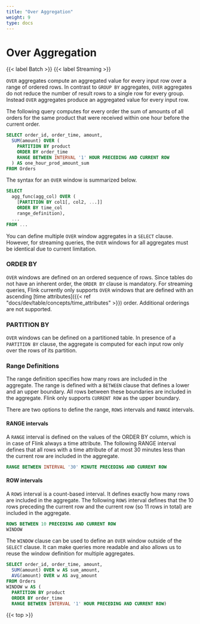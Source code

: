 ```yaml
---
title: "Over Aggregation"
weight: 9
type: docs
---
```

<!--
Licensed to the Apache Software Foundation (ASF) under one
or more contributor license agreements.  See the NOTICE file
distributed with this work for additional information
regarding copyright ownership.  The ASF licenses this file
to you under the Apache License, Version 2.0 (the
"License"); you may not use this file except in compliance
with the License.  You may obtain a copy of the License at

  http://www.apache.org/licenses/LICENSE-2.0

Unless required by applicable law or agreed to in writing,
software distributed under the License is distributed on an
"AS IS" BASIS, WITHOUT WARRANTIES OR CONDITIONS OF ANY
KIND, either express or implied.  See the License for the
specific language governing permissions and limitations
under the License.
-->

# Over Aggregation
{{< label Batch >}} {{< label Streaming >}}

`OVER` aggregates compute an aggregated value for every input row over a range of ordered rows. In contrast to `GROUP BY` aggregates, `OVER` aggregates do not reduce the number of result rows to a single row for every group. Instead `OVER` aggregates produce an aggregated value for every input row.

The following query computes for every order the sum of amounts of all orders for the same product that were received within one hour before the current order.

```sql
SELECT order_id, order_time, amount,
  SUM(amount) OVER (
    PARTITION BY product
    ORDER BY order_time
    RANGE BETWEEN INTERVAL '1' HOUR PRECEDING AND CURRENT ROW
  ) AS one_hour_prod_amount_sum
FROM Orders
```

The syntax for an `OVER` window is summarized below.

```sql
SELECT
  agg_func(agg_col) OVER (
    [PARTITION BY col1[, col2, ...]]
    ORDER BY time_col
    range_definition),
  ...
FROM ...
```

You can define multiple `OVER` window aggregates in a `SELECT` clause. However, for streaming queries, the `OVER` windows for all aggregates must be identical due to current limitation.


### ORDER BY

`OVER` windows are defined on an ordered sequence of rows. Since tables do not have an inherent order, the `ORDER BY` clause is mandatory. For streaming queries, Flink currently only supports `OVER` windows that are defined with an ascending [time attributes]({{< ref "docs/dev/table/concepts/time_attributes" >}}) order. Additional orderings are not supported.

### PARTITION BY

`OVER` windows can be defined on a partitioned table. In presence of a `PARTITION BY` clause, the aggregate is computed for each input row only over the rows of its partition.

### Range Definitions

The range definition specifies how many rows are included in the aggregate. The range is defined with a `BETWEEN` clause that defines a lower and an upper boundary. All rows between these boundaries are included in the aggregate. Flink only supports `CURRENT ROW` as the upper boundary.

There are two options to define the range, `ROWS` intervals and `RANGE` intervals.

#### RANGE intervals

A `RANGE` interval is defined on the values of the ORDER BY column, which is in case of Flink always a time attribute. The following RANGE interval defines that all rows with a time attribute of at most 30 minutes less than the current row are included in the aggregate.

```sql
RANGE BETWEEN INTERVAL '30' MINUTE PRECEDING AND CURRENT ROW
```

#### ROW intervals

A `ROWS` interval is a count-based interval. It defines exactly how many rows are included in the aggregate. The following `ROWS` interval defines that the 10 rows preceding the current row and the current row (so 11 rows in total) are included in the aggregate.

```sql
ROWS BETWEEN 10 PRECEDING AND CURRENT ROW
WINDOW
```

The `WINDOW` clause can be used to define an `OVER` window outside of the `SELECT` clause. It can make queries more readable and also allows us to reuse the window definition for multiple aggregates.

```sql
SELECT order_id, order_time, amount,
  SUM(amount) OVER w AS sum_amount,
  AVG(amount) OVER w AS avg_amount
FROM Orders
WINDOW w AS (
  PARTITION BY product
  ORDER BY order_time
  RANGE BETWEEN INTERVAL '1' HOUR PRECEDING AND CURRENT ROW)
```

{{< top >}}
